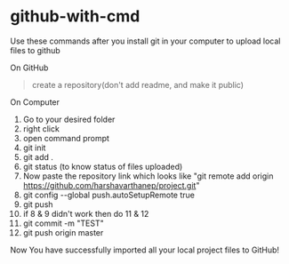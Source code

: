 # github-with-cmd
Use these commands after you install git in your computer to upload local files to github

On GitHub
> create a repository(don't add readme, and make it public)

On Computer
1. Go to your desired folder
2. right click
3. open command prompt
4. git init
5. git add .
6. git status (to know status of files uploaded)
7. Now paste the repository link which looks like "git remote add origin https://github.com/harshavarthanep/project.git"
8. git config --global push.autoSetupRemote true
9. git push
10. if 8 & 9 didn't work then do 11 & 12
11. git commit -m "TEST"
12. git push origin master


Now You have successfully imported all your local project files to GitHub!
